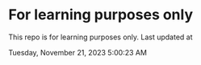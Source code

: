 # For learning purposes only
This repo is for learning purposes only.
Last updated at

Tuesday, November 21, 2023 5:00:23 AM

